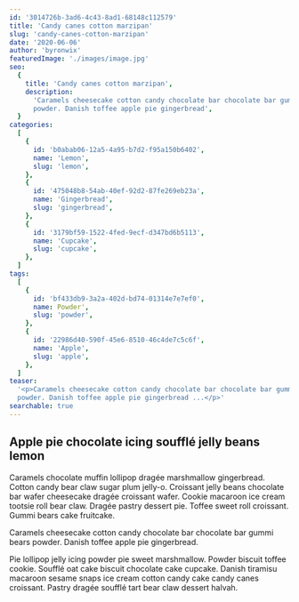 ```yaml
---
id: '3014726b-3ad6-4c43-8ad1-68148c112579'
title: 'Candy canes cotton marzipan'
slug: 'candy-canes-cotton-marzipan'
date: '2020-06-06'
author: 'byronwix'
featuredImage: './images/image.jpg'
seo:
  {
    title: 'Candy canes cotton marzipan',
    description:
      'Caramels cheesecake cotton candy chocolate bar chocolate bar gummi bears
      powder. Danish toffee apple pie gingerbread',
  }
categories:
  [
    {
      id: 'b0abab06-12a5-4a95-b7d2-f95a150b6402',
      name: 'Lemon',
      slug: 'lemon',
    },
    {
      id: '475048b8-54ab-40ef-92d2-87fe269eb23a',
      name: 'Gingerbread',
      slug: 'gingerbread',
    },
    {
      id: '3179bf59-1522-4fed-9ecf-d347bd6b5113',
      name: 'Cupcake',
      slug: 'cupcake',
    },
  ]
tags:
  [
    {
      id: 'bf433db9-3a2a-402d-bd74-01314e7e7ef0',
      name: Powder',
      slug: 'powder',
    },
    {
      id: '22986d40-590f-45e6-8510-46c4de7c5c6f',
      name: 'Apple',
      slug: 'apple',
    },
  ]
teaser:
  '<p>Caramels cheesecake cotton candy chocolate bar chocolate bar gummi bears
  powder. Danish toffee apple pie gingerbread ...</p>'
searchable: true
---
```


## Apple pie chocolate icing soufflé jelly beans lemon

Caramels chocolate muffin lollipop dragée marshmallow gingerbread. Cotton candy
bear claw sugar plum jelly-o. Croissant jelly beans chocolate bar wafer
cheesecake dragée croissant wafer. Cookie macaroon ice cream tootsie roll bear
claw. Dragée pastry dessert pie. Toffee sweet roll croissant. Gummi bears cake
fruitcake.

Caramels cheesecake cotton candy chocolate bar chocolate bar gummi bears powder.
Danish toffee apple pie gingerbread.

Pie lollipop jelly icing powder pie sweet marshmallow. Powder biscuit toffee
cookie. Soufflé oat cake biscuit chocolate cake cupcake. Danish tiramisu
macaroon sesame snaps ice cream cotton candy cake candy canes croissant. Pastry
dragée soufflé tart bear claw dessert halvah.

